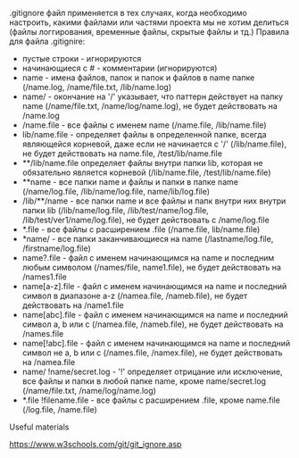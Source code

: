 .gitignore файл применяется в тех случаях, когда необходимо настроить, какими файлами или частями проекта мы не хотим делиться (файлы логгирования, временные файлы, скрытые файлы и тд.)
Правила для файла .gitignire:
- пустые строки - игнорируются
- начинающиеся с # - комментарии (игнорируются)
- name - имена файлов, папок и папок и файлов в name папке (/name.log, /name/file.txt, /lib/name.log)
- name/ - окончание на '/' указывает, что паттерн действует на папку name (/name/file.txt, /name/log/name.log), не будет действовать на /name.log
- /name.file - все файлы с именем name (/name.file, /lib/name.file)
- lib/name.file - определяет файлы в определенной папке, всегда являющейся корневой, даже если не начинается с '/' (/lib/name.file), не будет действовать на name.file, /test/lib/name.file
- \*\*/lib/name.file определяет файлы внутри папки lib, которая не обязательно является корневой (/lib/name.file, /test/lib/name.file)
- \*\*name - все папки name и файлы и папки в папке name (/name/log.file, /lib/name/log.file, name/lib/log.file)
- /lib/\*\*/name - все папки name и все файлы и папк внутри них внутри папки lib (/lib/name/log.file, /lib/test/name/log.file, /lib/test/ver1/name/log.file), не будет действовать с /name/log.file
- \*.file - все файлы с расширением .file (/name.file, lib/name.file)
- \*name/ - все папки заканчивающиеся на name (/lastname/log.file, /firstname/log.file)
- name?.file - файл с именем начинающимся на name и последним любым символом (/names/file, name1.file), не будет действовать на /names1.file
- name\[a-z].file - файл с именем начинающимся на name и последний символ в диапазоне a-z (/namea.file, /nameb.file), не будет действовать на /name1.file
- name\[abc].file - файл с именем начинающимся на name и последний символ a, b или c (/namea.file, /nameb.file), не будет действовать на /names.file
- name\[!abc].file - файл с именем начинающимся на name и последний символ не a, b или c (/names.file, /namex.file), не будет действовать на /namea.file
- name/
  !name/secret.log - '!' определяет отрицание или исключение, все файлы и папки в любой папке name, кроме name/secret.log (/name/file.txt, /name/log/name.log)
- \*.file
  !filename.file - все файлы с расширением .file, кроме name.file (/log.file, /name.file)

Useful materials

https://www.w3schools.com/git/git_ignore.asp